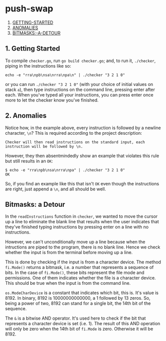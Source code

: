 # push-swap

1. [GETTING-STARTED](#1-getting-started)
2. [ANOMALIES](#1-audit)
3. [BITMASKS:-A-DETOUR](#-bitmasks:-a-detour)

## 1. Getting Started

To compile `checker.go`, run `go build checker.go`; and, to run it, `./checker`, piping in the instructions like so:

```
echo -e "rra\npb\nsa\nrra\npa\n" | ./checker "3 2 1 0"
```

or you can run `./checker "3 2 1 0"` (with your choice of initial values on stack `a`), then type instructions on the command line, pressing enter after each. When you've typed all your instructions, you can press enter once more to let the checker know you've finished.

## 2. Anomalies

Notice how, in the example above, every instruction is followed by a newline character, `\n`? This is required according to the project description:

```
Checker will then read instructions on the standard input, each instruction will be followed by \n.
```

However, they then absentmindedly show an example that violates this rule but still results in an `OK`:

```
$ echo -e "rra\npb\nsa\nrra\npa" | ./checker "3 2 1 0"
OK
```

So, if you find an example like this that isn't `OK` even though the instructions are right, just append a `\n`, and all should be well.

## Bitmasks: a Detour

In the `readInstructions` function in `checker`, we wanted to move the cursor up a line to eliminate the blank line that results when the user indicates that they've finished typing instructions by pressing enter on a line with no instructions.

However, we can't unconditionally move up a line because when the intructions are piped to the program, there is no blank line. Hence we check whether the input is from the terminal before moving up a line.

This is done by checking if the input is from a character device. The method `fi.Mode()` returns a bitmask, i.e. a number that represents a sequence of bits. In the case of `fi.Mode()`, these bits represent the file mode and permissions. One of them indicates whether the file is a character device. This should be true when the input is from the command line.

`os.ModeCharDevice` is a constant that indicates which bit, this is. It's value is 8192. In binary, 8192 is 10000000000000, a 1 followed by 13 zeros. So, being a power of two, 8192 can stand for a single bit, the 14th bit of the sequence.

The `&` is a bitwise AND operator. It's used here to check if the bit that represents a character device is set (i.e. 1). The result of this AND operation will only be zero when the 14th bit of `fi.Mode` is zero. Otherwise it will be 8192.
